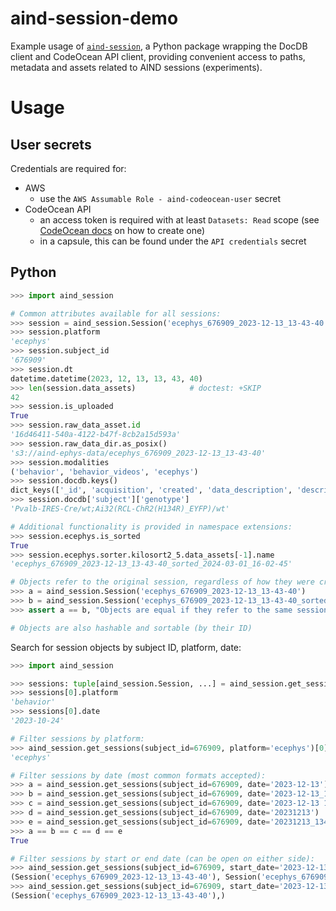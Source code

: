 # aind-session-demo
Example usage of
[`aind-session`](https://github.com/AllenNeuralDynamics/aind-session), a Python
package wrapping the DocDB client and CodeOcean API client, providing convenient
access to paths, metadata and assets related to AIND sessions (experiments).

# Usage

## User secrets
Credentials are required for:
  - AWS
    - use the `AWS Assumable Role - aind-codeocean-user` secret
  - CodeOcean API
    - an access token is required with at least `Datasets: Read` scope (see
      [CodeOcean
      docs](https://docs.codeocean.com/user-guide/code-ocean-api/authentication)
      on how to create one)
    - in a capsule, this can be found under the `API credentials` secret

## Python
```python
>>> import aind_session

# Common attributes available for all sessions:
>>> session = aind_session.Session('ecephys_676909_2023-12-13_13-43-40')
>>> session.platform
'ecephys'
>>> session.subject_id
'676909'
>>> session.dt
datetime.datetime(2023, 12, 13, 13, 43, 40)
>>> len(session.data_assets)            # doctest: +SKIP
42
>>> session.is_uploaded
True
>>> session.raw_data_asset.id
'16d46411-540a-4122-b47f-8cb2a15d593a'
>>> session.raw_data_dir.as_posix()
's3://aind-ephys-data/ecephys_676909_2023-12-13_13-43-40'
>>> session.modalities
('behavior', 'behavior_videos', 'ecephys')
>>> session.docdb.keys()
dict_keys(['_id', 'acquisition', 'created', 'data_description', 'describedBy', 'external_links', 'instrument', 'last_modified', 'location', 'metadata_status', 'name', 'procedures', 'processing', 'rig', 'schema_version', 'session', 'subject'])
>>> session.docdb['subject']['genotype']
'Pvalb-IRES-Cre/wt;Ai32(RCL-ChR2(H134R)_EYFP)/wt'

# Additional functionality is provided in namespace extensions:
>>> session.ecephys.is_sorted
True
>>> session.ecephys.sorter.kilosort2_5.data_assets[-1].name
'ecephys_676909_2023-12-13_13-43-40_sorted_2024-03-01_16-02-45'

# Objects refer to the original session, regardless of how they were created:
>>> a = aind_session.Session('ecephys_676909_2023-12-13_13-43-40')
>>> b = aind_session.Session('ecephys_676909_2023-12-13_13-43-40_sorted_2024-03-01_16-02-45')
>>> assert a == b, "Objects are equal if they refer to the same session ID"

# Objects are also hashable and sortable (by their ID)
```

Search for session objects by subject ID, platform, date:
```python
>>> import aind_session

>>> sessions: tuple[aind_session.Session, ...] = aind_session.get_sessions(subject_id=676909)
>>> sessions[0].platform
'behavior'
>>> sessions[0].date
'2023-10-24'

# Filter sessions by platform:
>>> aind_session.get_sessions(subject_id=676909, platform='ecephys')[0].platform
'ecephys'

# Filter sessions by date (most common formats accepted):
>>> a = aind_session.get_sessions(subject_id=676909, date='2023-12-13')
>>> b = aind_session.get_sessions(subject_id=676909, date='2023-12-13_13-43-40')
>>> c = aind_session.get_sessions(subject_id=676909, date='2023-12-13 13:43:40')
>>> d = aind_session.get_sessions(subject_id=676909, date='20231213')
>>> e = aind_session.get_sessions(subject_id=676909, date='20231213_134340')
>>> a == b == c == d == e
True

# Filter sessions by start or end date (can be open on either side):
>>> aind_session.get_sessions(subject_id=676909, start_date='2023-12-13')
(Session('ecephys_676909_2023-12-13_13-43-40'), Session('ecephys_676909_2023-12-14_12-43-11'))
>>> aind_session.get_sessions(subject_id=676909, start_date='2023-12-13', end_date='2023-12-14_10-00-00')
(Session('ecephys_676909_2023-12-13_13-43-40'),)

```